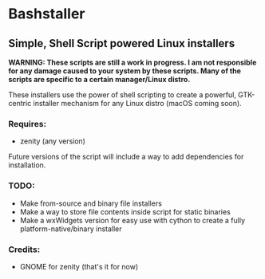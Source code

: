 # Bashstaller
## Simple, Shell Script powered Linux installers
**WARNING: These scripts are still a work in progress. I am not responsible for any damage caused to your system by these scripts. Many of the scripts are specific to a certain manager/Linux distro.**

These installers use the power of shell scripting to create a powerful, GTK-centric installer mechanism for any Linux distro (macOS coming soon). 

### Requires:
* zenity (any version)

Future versions of the script will include a way to add dependencies for installation.

### TODO:
* Make from-source and binary file installers
* Make a way to store file contents inside script for static binaries
* Make a wxWidgets version for easy use with cython to create a fully platform-native/binary installer

### Credits:
* GNOME for zenity
(that's it for now)
